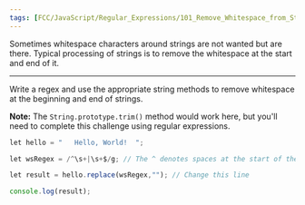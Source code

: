 ```yaml
---
tags: [FCC/JavaScript/Regular_Expressions/101_Remove_Whitespace_from_Start_and_End]
---
```

Sometimes whitespace characters around strings are not wanted but are there. Typical processing of strings is to remove the whitespace at the start and end of it.

---

Write a regex and use the appropriate string methods to remove whitespace at the beginning and end of strings.

**Note:** The `String.prototype.trim()` method would work here, but you'll need to complete this challenge using regular expressions.
```js
let hello = "   Hello, World!  ";

let wsRegex = /^\s+|\s+$/g; // The ^ denotes spaces at the start of the string, with or (|), and $ denotes spaces at the end of the string

let result = hello.replace(wsRegex,""); // Change this line

console.log(result);
```